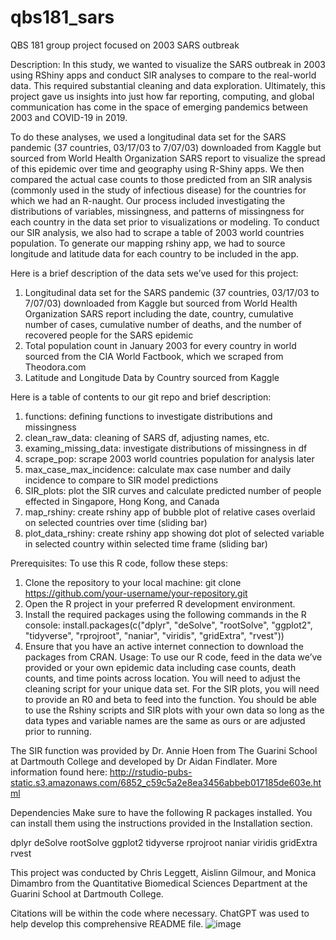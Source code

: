 # qbs181_sars

QBS 181 group project focused on 2003 SARS outbreak

Description:
In this study, we wanted to visualize the SARS outbreak in 2003 using RShiny apps and conduct SIR analyses to compare to the real-world data. This required substantial cleaning and data exploration. Ultimately, this project gave us insights into just how far reporting, computing, and global communication has come in the space of emerging pandemics between 2003 and COVID-19 in 2019. 

To do these analyses, we used a longitudinal data set for the SARS pandemic (37 countries, 03/17/03 to 7/07/03) downloaded from Kaggle but sourced from World Health Organization SARS report to visualize the spread of this epidemic over time and geography using R-Shiny apps. We then compared the actual case counts to those predicted from an SIR analysis (commonly used in the study of infectious disease) for the countries for which we had an R-naught. Our process included investigating the distributions of variables, missingness, and patterns of missingness for each country in the data set prior to visualizations or modeling. To conduct our SIR analysis, we also had to scrape a table of 2003 world countries population. To generate our mapping rshiny app, we had to source longitude and latitude data for each country to be included in the app.

Here is a brief description of the data sets we’ve used for this project:
1. Longitudinal data set for the SARS pandemic (37 countries, 03/17/03 to 7/07/03) downloaded from Kaggle but sourced from World Health Organization SARS report
including the date, country, cumulative number of cases, cumulative number of deaths, and the number of recovered people for the SARS epidemic
2. Total population count in January 2003 for every country in world sourced from the CIA World Factbook, which we scraped from Theodora.com
3. Latitude and Longitude Data by Country sourced from Kaggle

Here is a table of contents to our git repo and brief description:
1. functions: defining functions to investigate distributions and missingness
2. clean_raw_data: cleaning of SARS df, adjusting names, etc.
3. examing_missing_data: investigate distributions of missingness in df
4. scrape_pop: scrape 2003 world countries population for analysis later
5. max_case_max_incidence: calculate max case number and daily incidence to compare to SIR model predictions
6. SIR_plots: plot the SIR curves and calculate predicted number of people effected in Singapore, Hong Kong, and Canada
7. map_rshiny: create rshiny app of bubble plot of relative cases overlaid on selected countries over time (sliding bar)
8. plot_data_rshiny: create rshiny app showing dot plot of selected variable in selected country within selected time frame (sliding bar)

Prerequisites:
To use this R code, follow these steps:
1.	Clone the repository to your local machine:
git clone https://github.com/your-username/your-repository.git
2.	Open the R project in your preferred R development environment.
3.	Install the required packages using the following commands in the R console:
install.packages(c("dplyr", "deSolve", "rootSolve", "ggplot2", "tidyverse", "rprojroot", "naniar", "viridis", "gridExtra", "rvest"))
4.	Ensure that you have an active internet connection to download the packages from CRAN.
Usage:
To use our R code, feed in the data we’ve provided or your own epidemic data including case counts, death counts, and time points across location. You will need to adjust the cleaning script for your unique data set. For the SIR plots, you will need to provide an R0 and beta to feed into the function. You should be able to use the Rshiny scripts and SIR plots with your own data so long as the data types and variable names are the same as ours or are adjusted prior to running.

The SIR function was provided by Dr. Annie Hoen from The Guarini School at Dartmouth College and developed by Dr Aidan Findlater. More information found here: http://rstudio-pubs-static.s3.amazonaws.com/6852_c59c5a2e8ea3456abbeb017185de603e.html

Dependencies
Make sure to have the following R packages installed. You can install them using the instructions provided in the Installation section.

dplyr
deSolve
rootSolve
ggplot2
tidyverse
rprojroot
naniar
viridis
gridExtra
rvest

This project was conducted by Chris Leggett, Aislinn Gilmour, and Monica Dimambro from the Quantitative Biomedical Sciences Department at the Guarini School at Dartmouth College.

Citations will be within the code where necessary. ChatGPT was used to help develop this comprehensive README file.
![image](https://github.com/cleggett00/qbs181_sars/assets/111899989/413def1a-0155-4d5e-bf36-742d3031ffb3)
